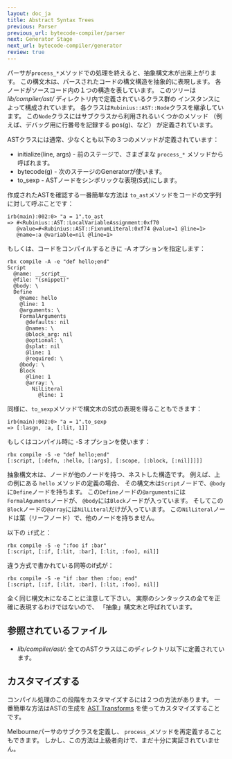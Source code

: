 ```yaml
---
layout: doc_ja
title: Abstract Syntax Trees
previous: Parser
previous_url: bytecode-compiler/parser
next: Generator Stage
next_url: bytecode-compiler/generator
review: true
---
```


パーサが`process_*`メソッドでの処理を終えると、抽象構文木が出来上がります。
この構文木は、パースされたコードの構文構造を抽象的に表現します。
各ノードがソースコード内の１つの構造を表しています。
このツリーは *lib/compiler/ast/* ディレクトリ内で定義されているクラス群の
インスタンスによって構成されています。
各クラスは`Rubinius::AST::Node`クラスを継承しています。
この`Node`クラスにはサブクラスから利用されるいくつかのメソッド
（例えば、デバッグ用に行番号を記録する pos(g)、など）
が定義されています。

ASTクラスには通常、少なくとも以下の３つのメソッドが定義されています：

* initialize(line, args) - 前のステージで、さまざまな `process_*` メソッドから呼ばれます。
* bytecode(g) - 次のステージのGeneratorが使います。
* to_sexp - ASTノードをシンボリックな表現(S式)にします。

作成されたASTを確認する一番簡単な方法は
`to_ast`メソッドをコードの文字列に対して呼ぶことです：

    irb(main):002:0> "a = 1".to_ast
    => #<Rubinius::AST::LocalVariableAssignment:0xf70
       @value=#<Rubinius::AST::FixnumLiteral:0xf74 @value=1 @line=1>
       @name=:a @variable=nil @line=1>

もしくは、コードをコンパイルするときに -A オプションを指定します：

    rbx compile -A -e "def hello;end"
    Script
      @name: __script__
      @file: "(snippet)"
      @body: \
      Define
        @name: hello
        @line: 1
        @arguments: \
        FormalArguments
          @defaults: nil
          @names: \
          @block_arg: nil
          @optional: \
          @splat: nil
          @line: 1
          @required: \
        @body: \
        Block
          @line: 1
          @array: \
            NilLiteral
              @line: 1

同様に、`to_sexp`メソッドで構文木のS式の表現を得ることもできます：

    irb(main):002:0> "a = 1".to_sexp
    => [:lasgn, :a, [:lit, 1]]

もしくはコンパイル時に -S オプションを使います：

    rbx compile -S -e "def hello;end"
    [:script, [:defn, :hello, [:args], [:scope, [:block, [:nil]]]]]

抽象構文木は、ノードが他のノードを持つ、ネストした構造です。
例えば、上の例にある `hello` メソッドの定義の場合、
その構文木は`Script`ノードで、`@body`に`Define`ノードを持ちます。
この`Define`ノードの`@arguments`には`FormalAguments`ノードが、
`@body`には`Block`ノードが入っています。
そしてこの `Block`ノードの`@array`には`NilLiteral`だけが入っています。
この`NilLiteral`ノードは葉（リーフノード）で、他のノードを持ちません。

以下の `if`式と：

    rbx compile -S -e ":foo if :bar"
    [:script, [:if, [:lit, :bar], [:lit, :foo], nil]]

違う方式で書かれている同等のif式が：

    rbx compile -S -e "if :bar then :foo; end"
    [:script, [:if, [:lit, :bar], [:lit, :foo], nil]]

全く同じ構文木になることに注意して下さい。
実際のシンタックスの全てを正確に表現するわけではないので、
「抽象」構文木と呼ばれています。


## 参照されているファイル

* *lib/compiler/ast/*: 全てのASTクラスはこのディレクトリ以下に定義されています。

## カスタマイズする

コンパイル処理のこの段階をカスタマイズするには２つの方法があります。
一番簡単な方法はASTの生成を
[AST Transforms](/doc/en/bytecode-compiler/transformations/)
を使ってカスタマイズすることです。

Melbourneパーサのサブクラスを定義し、
`process_`メソッドを再定義することもできます。
しかし、この方法は上級者向けで、まだ十分に実証されていません。
